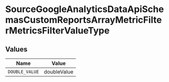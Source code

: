 # SourceGoogleAnalyticsDataApiSchemasCustomReportsArrayMetricFilterMetricsFilterValueType


## Values

| Name           | Value          |
| -------------- | -------------- |
| `DOUBLE_VALUE` | doubleValue    |
